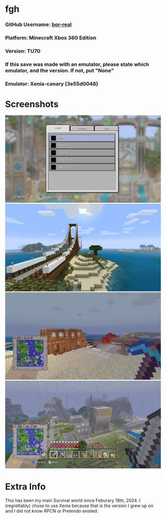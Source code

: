 # fgh

### GitHub Username: [bor-real](https://github.com/bor-real)
### Platform: Minecraft Xbox 360 Edition
### Version: TU70

### If this save was made with an emulator, please state which emulator, and the version. If not, put "None"
### Emulator: Xenia-canary (3e55d0048)

# Screenshots

![World Selection Screen](Screenshots/Image1.png)
![The Bridge](Screenshots/Image2.png)
![Mining Manor ahead of OPMB Bridge](Screenshots/Image3.png)
![FGH City](Screenshots/Image4.png)

# Extra Info

This has been my main Survival world since Feburary 18th, 2024. I \(regrettably\) chose to use Xenia because that is the version I grew up on and I did not know RPCN or Pretendo existed.
